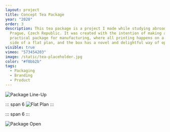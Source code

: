 ```yaml
---
layout: project
title: Concept Tea Package
year: "2020"
order: 3
description: This tea package is a project I made while studying abroad in
  Prague, Czech Republic. It was created with the intention of making a
  practical package for manufacturing, where all printing happens on a single
  side of a flat plan, and the box has a novel and delightful way of opening
visible: true
vimeo: "573454203"
image: /static/tea-placeholder.jpg
color: "#f0bb2b"
tags:
  - Packaging
  - Branding
  - Product
---
```

![Package Line-Up](/static/Tea-Package-Hero-Image-Spaced.png)

::: span 6
![Flat Plan](/static/Tea-Flat-Plan.png)
:::

::: span 6
<vimeo videoID="577812325" aspectRatio="1 / 1"/>
:::

![Package Open](/static/Tea-Package-Open.png)
